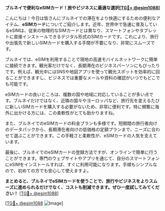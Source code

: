 **ブルネイで便利なeSIMカード！旅やビジネスに最適な選択[[TG💪+ @esim1088](https://t.me/s/esim1088)]**

こんにちは！今日は皆さんにブルネイでの滞在をより快適にするための便利なアイテム、**eSIMカード**についてご紹介します。近年、世界中で急速に普及しているeSIMは、従来の物理的なSIMカードとは異なり、スマートフォンやタブレットに直接インストールできるデジタル形式のSIMカードです。これにより、旅行や出張先で新しいSIMカードを購入する手間が不要になり、非常にスムーズです。

ブルネイでは、eSIMを利用することで現地の高速モバイルネットワークに簡単に接続できます。観光客だけでなく、長期滞在のビジネスパーソンにもぴったりです。例えば、観光中にはSNSや地図アプリを使って観光スポットを効率的に回ることができますし、ビジネスでは重要なメールや資料の確認がいつでもどこでも可能です。

eSIMカードの良いところは、複数の国や地域に対応していることが多い点です。ブルネイだけではなく、近隣の国々やヨーロッパなど、旅行先を変えるたびに新しいSIMカードを購入する必要がないため、非常に便利です。特に頻繁に海外に出かける方には、この柔軟性がとても助かりますね。

また、ブルネイでのeSIMカードの料金プランも多様です。短期間の旅行者向けのデータパックから、長期滞在者向けの低価格の定額プランまで、ニーズに合わせて選ぶことができます。この手軽さと柔軟性が、eSIMカードの人気を支えています。

最後に、ブルネイでのeSIMカードの登録方法ですが、オンラインで簡単に行うことができます。専門のウェブサイトやアプリを通じて、自分のスマートフォンにeSIMをインストールすれば、すぐに利用可能になります。手順もシンプルなので、初めての方でも安心して使えますよ。

**まとめると、ブルネイでeSIMカードを使うことで、旅行やビジネスをよりスムーズに進められるだけでなく、コストも削減できます。ぜひ一度試してみてください！** [[TG💪+ @esim1088](https://t.me/s/esim1088)]

[[TG💪+ @esim1088](https://t.me/s/esim1088) ![Image](https://i.postimg.cc/Y0z9fWf4/image.png)]
